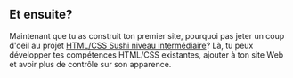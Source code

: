 ## Et ensuite?

Maintenant que tu as construit ton premier site, pourquoi pas jeter un coup d'oeil au projet [HTML/CSS Sushi niveau intermédiaire](https://projects.raspberrypi.org/en/projects/cd-intermediate-html-css-sushi/)? Là, tu peux développer tes compétences HTML/CSS existantes, ajouter à ton site Web et avoir plus de contrôle sur son apparence.